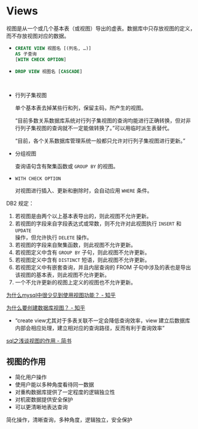 # Views
视图是从一个或几个基本表（或视图）导出的虚表。数据库中只存放视图的定义，而不存放视图对应的数据。

- ```sql
  CREATE VIEW 视图名 [(列名, …)]
  AS 子查询
  [WITH CHECK OPTION]
  ```
- ```sql
  DROP VIEW 视图名 [CASCADE]
  ```

<br />

- 行列子集视图

  单个基本表去掉某些行和列，保留主码，所产生的视图。

  “目前多数关系数据库系统对行列子集视图的查询均能进行正确转换，但对非行列子集视图的查询就不一定能做转换了。”可以用临时派生表替代。

  “目前，各个关系数据库管理系统一般都只允许对行列子集视图进行更新。”

- 分组视图

  查询语句含有聚集函数或 `GROUP BY` 的视图。

- `WITH CHECK OPTION`

  对视图进行插入、更新和删除时，会自动应用 `WHERE` 条件。

DB2 规定：
1. 若视图是由两个以上基本表导出的，则此视图不允许更新。
2. 若视图的字段来自字段表达式或常数，则不允许对此视图执行 `INSERT` 和 `UPDATE`  
操作，但允许执行 `DELETE` 操作。
3. 若视图的字段来自聚集函数，则此视图不允许更新。
4. 若视图定义中含有 `GROUP BY` 子句，则此视图不允许更新。
5. 若视图定义中含有 `DISTINCT` 短语，则此视图不允许更新。
6. 若视图定义中有嵌套查询，并且内层查询的 FROM 子句中涉及的表也是导出该视图的基本表，则此视图不允许更新。
7. 一个不允许更新的视图上定义的视图也不允许更新。

[为什么mysql中很少见到使用视图功能？ - 知乎](https://www.zhihu.com/question/26614127)

[为什么要创建数据库视图？ - 知乎](https://www.zhihu.com/question/27641331)
- “create view尤其对于多表关联不一定会降低查询效率，view 建立后数据库内部会相应处理，建立相对应的查询路径，反而有利于查询效率”

[sql之浅谈视图的作用 - 简书](https://www.jianshu.com/p/6a2c7407be4c)

## 视图的作用
- 简化用户操作
- 使用户能以多种角度看待同一数据
- 对重构数据库提供了一定程度的逻辑独立性
- 对机密数据提供安全保护
- 可以更清晰地表达查询

简化操作，清晰查询，多种角度，逻辑独立，安全保护